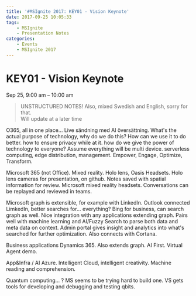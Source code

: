 ```yaml
---
title: '#MSIgnite 2017: KEY01 - Vision Keynote'
date: 2017-09-25 10:05:33
tags:
    - MSIgnite
    - Presentation Notes
categories:
    - Events
    - MSIgnite 2017
---
```


# KEY01 - Vision Keynote

Sep 25, 9:00 am – 10:00 am

> UNSTRUCTURED NOTES! Also, mixed Swedish and English, sorry for that.  
Will update at a later time

O365, all in one place...
Live sändning med AI översättning.
What's the actual purpose of technology, why do we do this? How can we use it to do better. how to ensure privacy while at it.
how do we give the power of technology to everyone?
Assume everything will be multi device.
serverless computing, edge distribution, management.
Empower, Engage, Optimize, Transform.

Microsoft 365 (not Office).
Mixed reality. Holo lens, Oasis Headsets.
Holo lens cameras for presentation, on github. 
Notes saved with spatial information for review.
Microsoft mixed reality headsets.
Conversations can be replayed and reviewed in teams.

Microsoft graph is extensible, for example with LinkedIn.
Outlook connected LimkedIn, better searches for... everything?
Bing for business, can search graph as well.
Nice integration with any applications extending graph. Pairs well with machine learning and AI/Fuzzy Search to parse both data and meta data on context. Admin portal gives insight and analytics into what's searched for further optimization. Also connects with Cortana.

Business applications
Dynamics 365. Also extends graph. 
AI First. Virtual Agent demo.

App&Infra / AI
Azure. Intelligent Cloud, intelligent creativity.
Machine reading and comprehension.


Quantum computing... ?
MS seems to be trying hard to build one.
VS gets tools for developing and debugging and testing qbits.

